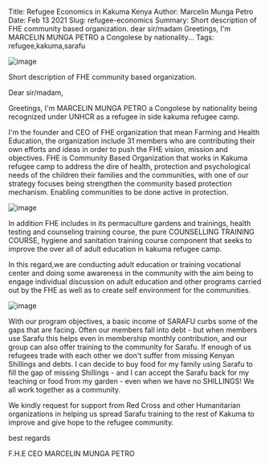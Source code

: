 Title: Refugee Economics in Kakuma Kenya
Author: Marcelin Munga Petro
Date: Feb 13 2021
Slug: refugee-economics
Summary: Short description of FHE community based organization. dear sir/madam Greetings, I'm MARCELIN MUNGA PETRO a Congolese by nationality...
Tags: refugee,kakuma,sarafu

![image](images/blog/refugee-economics1.webp)

Short description of FHE community based organization.

Dear sir/madam,

Greetings, I'm MARCELIN MUNGA PETRO a Congolese by nationality being
recognized under UNHCR as a refugee in side kakuma refugee camp.

I'm the founder and CEO of FHE organization that mean Farming and
Health Education, the organization include 31 members who are
contributing their own efforts and ideas in order to push the FHE
vision, mission and objectives. FHE is Community Based Organization that
works in Kakuma refugee camp to address the dire of health, protection
and psychological needs of the children their families and the
communities, with one of our strategy focuses being strengthen the
community based protection mechanism. Enabling communities to be done
active in protection.

![image](images/blog/refugee-economics61.webp)

In addition FHE includes in its permaculture gardens and trainings,
health testing and counseling training course, the pure COUNSELLING
TRAINING COURSE, hygiene and sanitation training course component that
seeks to improve the over all of adult education in kakuma refugee camp.

In this regard,we are conducting adult education or training vocational
center and doing some awareness in the community with the aim being to
engage individual discussion on adult education and other programs
carried out by the FHE as well as to create self environment for the
communities.

![image](images/blog/refugee-economics86.webp)

With our program objectives, a basic income of SARAFU curbs some of the
gaps that are facing. Often our members fall into debt - but when
members use Sarafu this helps even in membership monthly contribution,
and our group can also offer training to the community for Sarafu. If
enough of us refugees trade with each other we don't suffer from
missing Kenyan Shillings and debts. I can decide to buy food for my
family using Sarafu to fill the gap of missing Shillings - and I can
accept the Sarafu back for my teaching or food from my garden - even
when we have no SHILLINGS! We all work together as a community.

We kindly request for support from Red Cross and other Humanitarian
organizations in helping us spread Sarafu training to the rest of Kakuma
to improve and give hope to the refugee community.

best regards

F.H.E CEO MARCELIN MUNGA PETRO
